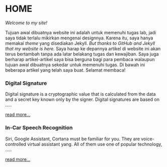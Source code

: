 <p align= "center">
 <h1>HOME</h1>
</p>

_Welcome to my site!_

Tujuan awal dibuatnya website ini adalah untuk memenuhi tugas lab, jadi saya tidak terlalu mikirkan mengenai designnya. Karena itu, saya hanya memakai _theme_ yang disediakan Jekyll. _But thanks to GitHub and Jekyll that my website is here._ Saya harap ke depannya artikel di website ini akan terus bertambah tanpa ada latar belakang tugas dan kewajiban. Saya juga berharap artikel-artikel saya bisa berguna bagi para pembaca walaupun tujuan awal dibuatnya sekedar untuk memenuhi tugas. Di bawah ini beberapa artikel yang telah saya buat. Selamat membaca! 


### Digital Signature 

Digital signature is a cryptographic value that is calculated from the data and a secret key known only by the signer. Digital signatures are based on .....

[read more...](vereniliana.github.io/digitalsignature)

### In-Car Speech Recognition
Siri, Google Assistant, Cortana must be familiar for you. They are voice-controlled virtual assistant yang. All of them use one of popular technology, .....

[read more...](vereniliana.github.io/speechrecognition)
